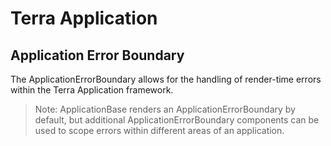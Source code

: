 # Terra Application

## Application Error Boundary

The ApplicationErrorBoundary allows for the handling of render-time errors within the Terra Application framework.

> Note: ApplicationBase renders an ApplicationErrorBoundary by default, but additional ApplicationErrorBoundary components can be used to scope errors within different areas of an application.
